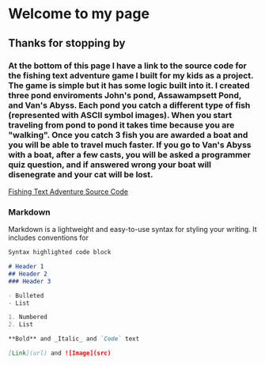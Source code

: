 # Welcome to my page

## Thanks for stopping by

 ### At the bottom of this page I have a link to the source code for the fishing text adventure game I built for my kids as a project. The game is simple but it has some logic built into it. I created three pond enviroments John's pond, Assawampsett Pond, and Van's Abyss. Each pond you catch a different type of fish (represented with ASCII symbol images). When you start traveling from pond to pond it takes time because you are "walking". Once you catch 3 fish you are awarded a boat and you will be able to travel much faster. If you go to Van's Abyss with a boat, after a few casts, you will be asked a programmer quiz question, and if answered wrong your boat will disenegrate and your cat will be lost.
 
 

[Fishing Text Adventure Source Code](https://github.com/AppMiester/AppMiester.github.io/tree/index/New%20folder)

### Markdown

Markdown is a lightweight and easy-to-use syntax for styling your writing. It includes conventions for

```markdown
Syntax highlighted code block

# Header 1
## Header 2
### Header 3

- Bulleted
- List

1. Numbered
2. List

**Bold** and _Italic_ and `Code` text

[Link](url) and ![Image](src)
```





